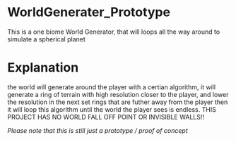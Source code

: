 # WorldGenerater_Prototype
This is a one biome World Generator, that will loops all the way around to simulate a spherical planet  

# Explanation
the world will generate around the player with a certian algorithm, 
it will generate a ring of terrain with high resolution closer to the player, 
and lower the resolution in the next set rings that are futher away from 
the player then it will loop this algorithm until the world the player sees is endless. 
THIS PROJECT HAS NO WORLD FALL OFF POINT OR INVISIBLE WALLS!!

*Please note that this is still just a prototype / proof of concept*

